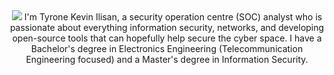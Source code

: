 <div id="header" align="center">
  <img src = "https://github.com/UncleSocks/unclesocks/assets/79778613/8e87af4c-b8df-4135-9c87-3576ac657e2a">
  I'm Tyrone Kevin Ilisan, a security operation centre (SOC) analyst who is passionate about everything information security, networks, and developing open-source tools that can hopefully help secure the cyber space. I have a Bachelor's degree in Electronics Engineering (Telecommunication Engineering focused) and a Master's degree in Information Security.
</div>
